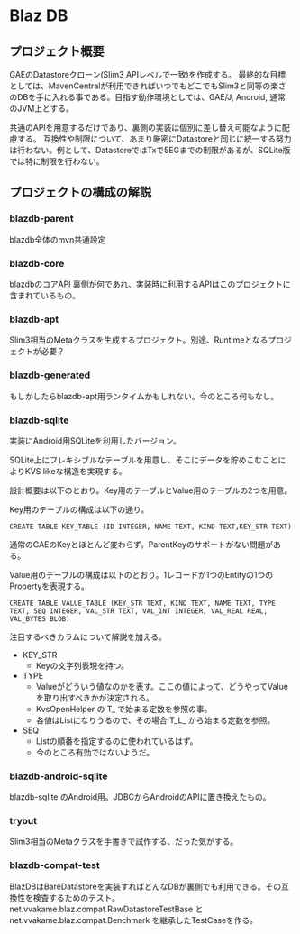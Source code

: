 # Blaz DB

## プロジェクト概要

GAEのDatastoreクローン(Slim3 APIレベルで一致)を作成する。
最終的な目標としては、MavenCentralが利用できればいつでもどこでもSlim3と同等の楽さのDBを手に入れる事である。目指す動作環境としては、GAE/J, Android, 通常のJVM上とする。

共通のAPIを用意するだけであり、裏側の実装は個別に差し替え可能なように配慮する。
互換性や制限について、あまり厳密にDatastoreと同じに統一する努力は行わない。例として、DatastoreではTxで5EGまでの制限があるが、SQLite版では特に制限を行わない。

## プロジェクトの構成の解説

### blazdb-parent

blazdb全体のmvn共通設定

### blazdb-core

blazdbのコアAPI 裏側が何であれ、実装時に利用するAPIはこのプロジェクトに含まれているもの。

### blazdb-apt

Slim3相当のMetaクラスを生成するプロジェクト。別途、Runtimeとなるプロジェクトが必要？

### blazdb-generated

もしかしたらblazdb-apt用ランタイムかもしれない。今のところ何もなし。

### blazdb-sqlite

実装にAndroid用SQLiteを利用したバージョン。

SQLite上にフレキシブルなテーブルを用意し、そこにデータを貯めこむことによりKVS likeな構造を実現する。

設計概要は以下のとおり。Key用のテーブルとValue用のテーブルの2つを用意。

Key用のテーブルの構成は以下の通り。

`CREATE TABLE KEY_TABLE (ID INTEGER, NAME TEXT, KIND TEXT,KEY_STR TEXT)`

通常のGAEのKeyとほとんど変わらず。ParentKeyのサポートがない問題がある。

Value用のテーブルの構成は以下のとおり。1レコードが1つのEntityの1つのPropertyを表現する。

`CREATE TABLE VALUE_TABLE (KEY_STR TEXT, KIND TEXT, NAME TEXT, TYPE TEXT, SEQ INTEGER, VAL_STR TEXT, VAL_INT INTEGER, VAL_REAL REAL, VAL_BYTES BLOB)`

注目するべきカラムについて解説を加える。

* KEY_STR
    * Keyの文字列表現を持つ。
* TYPE
    * Valueがどういう値なのかを表す。ここの値によって、どうやってValueを取り出すべきかが決定される。
    * KvsOpenHelper の T_ で始まる定数を参照の事。
    * 各値はListになりうるので、その場合 T_L_ から始まる定数を参照。
* SEQ
    * Listの順番を指定するのに使われているはず。
    * 今のところ有効ではないようだ。

### blazdb-android-sqlite

blazdb-sqlite のAndroid用。JDBCからAndroidのAPIに置き換えたもの。

### tryout

Slim3相当のMetaクラスを手書きで試作する、だった気がする。

### blazdb-compat-test

BlazDBはBareDatastoreを実装すればどんなDBが裏側でも利用できる。その互換性を検査するためのテスト。
net.vvakame.blaz.compat.RawDatastoreTestBase と net.vvakame.blaz.compat.Benchmark を継承したTestCaseを作る。
